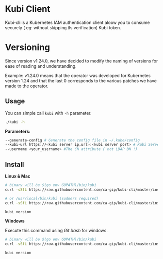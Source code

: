 # Kubi Client

Kubi-cli is a Kubernetes IAM authentication client aloow you to consume
securely ( eg: without skipping tls verification) Kubi token.

# Versioning
Since version v1.24.0, we have decided to modify the naming of versions for ease of reading and understanding.

Example: v1.24.0 means that the operator was developed for Kubernetes version 1.24 and that the last 0 corresponds to the various patches we have made to the operator.

## Usage

You can simple call `kubi` with `-h` parameter.
```bash
./kubi -h
```
**Parameters:**
```bash
--generate-config # Generate the config file in ~/.kube/config
--kubi-url https://<kubi server ip,url>:<kubi server port> # Kubi Server Url
--username <your_username> #The CN attribute ( not LDAP DN !)
```
## Install
**Linux & Mac**
```bash
# binary will be $(go env GOPATH)/bin/kubi
curl -sSfL https://raw.githubusercontent.com/ca-gip/kubi-cli/master/install.sh | sh -s -- -b $(go env GOPATH)/bin 

# or /usr/local/bin/kubi (sudoers required)
curl -sSfL https://raw.githubusercontent.com/ca-gip/kubi-cli/master/install.sh | sudo sh -s -- -b /usr/local/bin

kubi version
```

**Windows**

Execute this command using *Git bash* for windows.
```bash
# binary will be $(go env GOPATH)/bin/kubi
curl -sSfL https://raw.githubusercontent.com/ca-gip/kubi-cli/master/install.sh | sh -s -- -b $(go env GOPATH)/bin 

kubi version
```
